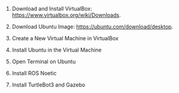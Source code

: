 1. Download and Install VirtualBox:
https://www.virtualbox.org/wiki/Downloads.

2. Download Ubuntu Image:
https://ubuntu.com/download/desktop.

3. Create a New Virtual Machine in VirtualBox

4. Install Ubuntu in the Virtual Machine

5. Open Terminal on Ubuntu

6. Install ROS Noetic

7. Install TurtleBot3 and Gazebo


